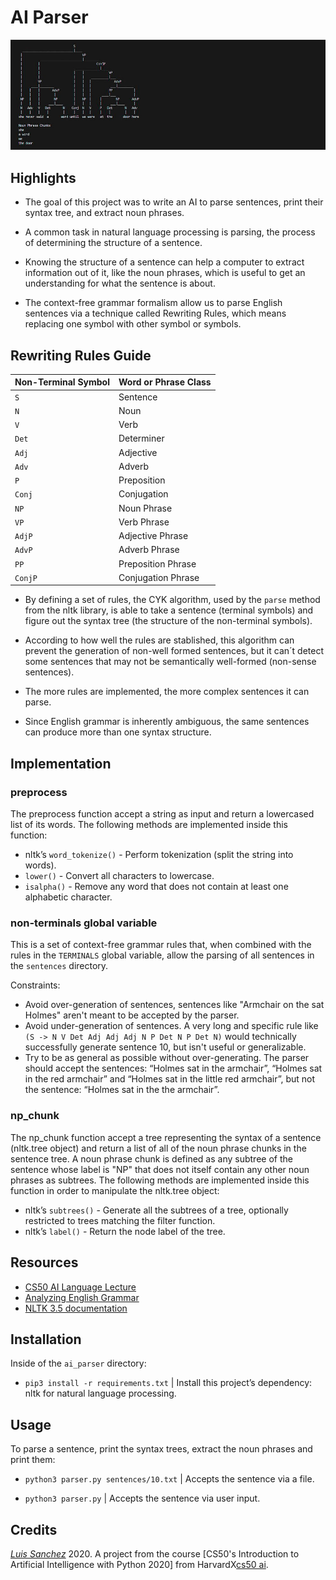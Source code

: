 # AI Parser

<img src="resources/aiparser_output.jpg" width="1000">

## Highlights

* The goal of this project was to write an AI to parse sentences, print their syntax tree, and extract noun phrases.

* A common task in natural language processing is parsing, the process of determining the structure of a sentence. 

* Knowing the structure of a sentence can help a computer to extract information out of it, like the noun phrases, which is useful to get an understanding for what the sentence is about.

* The context-free grammar formalism allow us to parse English sentences via a technique called Rewriting Rules, which means replacing one symbol with other symbol or symbols.

## Rewriting Rules Guide

|Non-Terminal Symbol|Word or Phrase Class|
|----|-----------|
|`S`|Sentence|
|`N`|Noun|
|`V`|Verb|
|`Det`|Determiner|
|`Adj`|Adjective|
|`Adv`|Adverb|
|`P`|Preposition|
|`Conj`|Conjugation|
|`NP`|Noun Phrase|
|`VP`|Verb Phrase|
|`AdjP`|Adjective Phrase|
|`AdvP`|Adverb Phrase|
|`PP`|Preposition Phrase|
|`ConjP`|Conjugation Phrase|

* By defining a set of rules, the CYK algorithm, used by the `parse` method from the nltk library, is able to take a sentence (terminal symbols) and figure out the syntax tree (the structure of the non-terminal symbols).

* According to how well the rules are stablished, this algorithm can prevent the generation of non-well formed sentences, but it can´t detect some sentences that may not be semantically well-formed (non-sense sentences).

* The more rules are implemented, the more complex sentences it can parse.

* Since English grammar is inherently ambiguous, the same sentences can produce more than one syntax structure.

## Implementation

### preprocess 

The preprocess function accept a string as input and return a lowercased list of its words. 
The following methods are implemented inside this function: 
* nltk’s `word_tokenize()` - Perform tokenization (split the string into words).
* `lower()` - Convert all characters to lowercase.
* `isalpha()` - Remove any word that does not contain at least one alphabetic character.

### non-terminals global variable

This is a set of context-free grammar rules that, when combined with the rules in the `TERMINALS` global variable, allow the parsing of all sentences in the `sentences` directory.

Constraints: 
* Avoid over-generation of sentences, sentences like "Armchair on the sat Holmes" aren't meant to be accepted by the parser.
* Avoid  under-generation of sentences. A very long and specific rule like `(S -> N V Det Adj Adj Adj N P Det N P Det N)` would technically successfully generate sentence 10, but isn't useful or generalizable.
* Try to be as general as possible without over-generating. The parser should accept the sentences: “Holmes sat in the armchair”, “Holmes sat in the red armchair” and “Holmes sat in the little red armchair”, but not the sentence: “Holmes sat in the the armchair”.

### np_chunk

The np_chunk function accept a tree representing the syntax of a sentence (nltk.tree object) and return a list of all of the noun phrase chunks in the sentence tree.
A noun phrase chunk is defined as any subtree of the sentence whose label is "NP" that does not itself contain any other noun phrases as subtrees.
The following methods are implemented inside this function in order to manipulate the nltk.tree object:
* nltk’s `subtrees()` - Generate all the subtrees of a tree, optionally restricted to trees matching the filter function.
* nltk’s `label()` - Return the node label of the tree.

## Resources
* [CS50 AI Language Lecture][cs50 lecture]
* [Analyzing English Grammar][analyzing english grammar]
* [NLTK 3.5 documentation][nltk documentation]

## Installation
Inside of the `ai_parser` directory:

* `pip3 install -r requirements.txt` | Install this project’s dependency: nltk for natural language processing.

## Usage
To parse a sentence, print the syntax trees, extract the noun phrases and print them:

* `python3 parser.py sentences/10.txt` | Accepts the sentence via a file.

* `python3 parser.py` | Accepts the sentence via user input.

## Credits
[*Luis Sanchez*][linkedin] 2020.
A project from the course [CS50's Introduction to Artificial Intelligence with Python 2020] from HarvardX[cs50 ai].

[cs50 lecture]: https://youtu.be/_hAVVULrZ0Q?t=629
[analyzing english grammar]: http://www.csun.edu/~galasso/completehandbook.htm
[nltk documentation]: https://www.nltk.org/_modules/nltk/tree.html
[linkedin]: https://www.linkedin.com/in/luis-sanchez-13bb3b189/
[cs50 ai]: https://cs50.harvard.edu/ai/2020/




